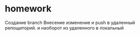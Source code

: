 # homework
Создание  branch
Внесение изменение и push в удаленный репощиторий. и наоборот из удаленного в локальный
